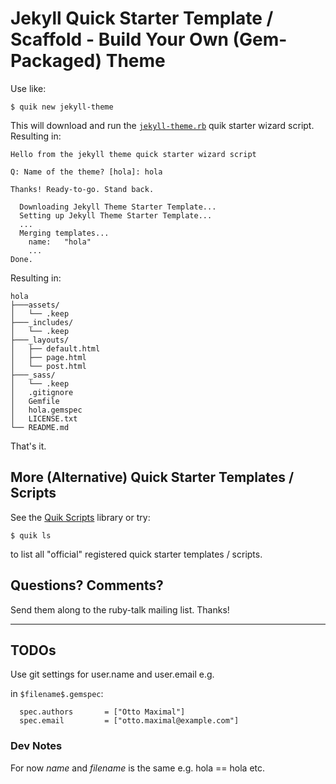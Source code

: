 # Jekyll Quick Starter Template / Scaffold - Build Your Own (Gem-Packaged) Theme

Use like:

```
$ quik new jekyll-theme
```

This will download and run
the [`jekyll-theme.rb`](https://github.com/quikstart/scripts/blob/master/jekyll-theme.rb)
quik starter wizard script. Resulting in:

```
Hello from the jekyll theme quick starter wizard script

Q: Name of the theme? [hola]: hola

Thanks! Ready-to-go. Stand back.

  Downloading Jekyll Theme Starter Template...
  Setting up Jekyll Theme Starter Template...
  ...
  Merging templates...
    name:   "hola"
    ...
Done.
```

Resulting in:

```
hola
├───assets/
│   └── .keep
├───_includes/
│   └── .keep
├───_layouts/
│   ├── default.html
│   ├── page.html
│   └── post.html
├───_sass/
│   └── .keep
│   .gitignore
│   Gemfile
│   hola.gemspec
│   LICENSE.txt
└── README.md

```

That's it.


## More (Alternative) Quick Starter Templates / Scripts

See the [Quik Scripts](https://github.com/quikstart/scripts) library or try:

```
$ quik ls
```

to list all "official" registered quick starter templates / scripts.


## Questions? Comments?

Send them along to the ruby-talk mailing list.
Thanks!


---

## TODOs

Use git settings for user.name and user.email e.g.

in `$filename$.gemspec`:

```
  spec.authors       = ["Otto Maximal"]
  spec.email         = ["otto.maximal@example.com"]
```

### Dev Notes

For now $name$ and $filename$ is the same e.g. hola == hola etc.
